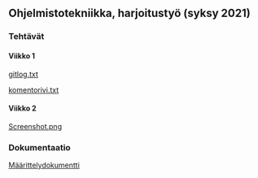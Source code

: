 ## Ohjelmistotekniikka, harjoitustyö (syksy 2021)

### Tehtävät

#### Viikko 1

[gitlog.txt](https://github.com/Ozath/ot-harjoitustyo/blob/master/laskarit/viikko1/gitlog.txt)

[komentorivi.txt](https://github.com/Ozath/ot-harjoitustyo/blob/master/laskarit/viikko1/komentorivi.txt)

#### Viikko 2

[Screenshot.png](https://github.com/Ozath/ot-harjoitustyo/blob/master/laskarit/viikko2/Screenshot.png)

### Dokumentaatio

[Määrittelydokumentti]()

